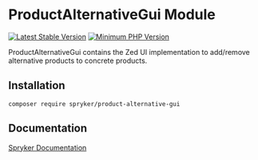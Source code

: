# ProductAlternativeGui Module
[![Latest Stable Version](https://poser.pugx.org/spryker/product-alternative-gui/v/stable.svg)](https://packagist.org/packages/spryker/product-alternative-gui)
[![Minimum PHP Version](https://img.shields.io/badge/php-%3E%3D%208.1-8892BF.svg)](https://php.net/)

ProductAlternativeGui contains the Zed UI implementation to add/remove alternative products to concrete products.

## Installation

```
composer require spryker/product-alternative-gui
```

## Documentation

[Spryker Documentation](https://docs.spryker.com)
